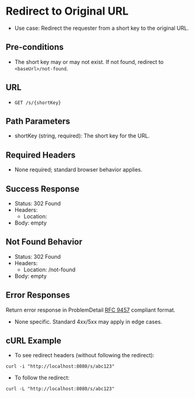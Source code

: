 # Redirect to Original URL

- Use case: Redirect the requester from a short key to the original URL.

## Pre-conditions
- The short key may or may not exist. If not found, redirect to `<baseUrl>/not-found`.

## URL
- `GET /s/{shortKey}`

## Path Parameters
- shortKey (string, required): The short key for the URL.

## Required Headers
- None required; standard browser behavior applies.

## Success Response
- Status: 302 Found
- Headers:
  - Location: <original-url>
- Body: empty

## Not Found Behavior
- Status: 302 Found
- Headers:
  - Location: <baseUrl>/not-found
- Body: empty

## Error Responses
Return error response in ProblemDetail [RFC 9457](https://datatracker.ietf.org/doc/html/rfc9457) compliant format.

- None specific. Standard 4xx/5xx may apply in edge cases.


## cURL Example
- To see redirect headers (without following the redirect):
```shell
curl -i "http://localhost:8080/s/abc123"
```
- To follow the redirect:
```shell
curl -L "http://localhost:8080/s/abc123"
```